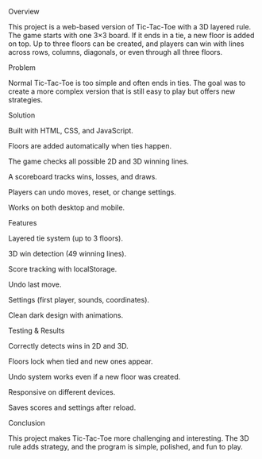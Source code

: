 Overview

This project is a web-based version of Tic-Tac-Toe with a 3D layered rule. The game starts with one 3×3 board. If it ends in a tie, a new floor is added on top. Up to three floors can be created, and players can win with lines across rows, columns, diagonals, or even through all three floors.

Problem

Normal Tic-Tac-Toe is too simple and often ends in ties. The goal was to create a more complex version that is still easy to play but offers new strategies.

Solution

Built with HTML, CSS, and JavaScript.

Floors are added automatically when ties happen.

The game checks all possible 2D and 3D winning lines.

A scoreboard tracks wins, losses, and draws.

Players can undo moves, reset, or change settings.

Works on both desktop and mobile.

Features

Layered tie system (up to 3 floors).

3D win detection (49 winning lines).

Score tracking with localStorage.

Undo last move.

Settings (first player, sounds, coordinates).

Clean dark design with animations.

Testing & Results

Correctly detects wins in 2D and 3D.

Floors lock when tied and new ones appear.

Undo system works even if a new floor was created.

Responsive on different devices.

Saves scores and settings after reload.

Conclusion

This project makes Tic-Tac-Toe more challenging and interesting. The 3D rule adds strategy, and the program is simple, polished, and fun to play.
